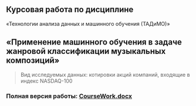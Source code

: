 ## $\text{Курсовая работа по дисциплине}$
$\text{«Технологии анализа данных и машинного обучения (ТАДиМО)»}$
## $\text{«Применение машинного обучения в задаче жанровой классификации музыкальных композиций»}$

> $\text{Вид исследуемых данных: котировки акций компаний, входящие в индекс NASDAQ-100}$

### Полная версия работы: [CourseWork.docx](https://github.com/m1157/FinU/files/11628629/_3_.docx)
